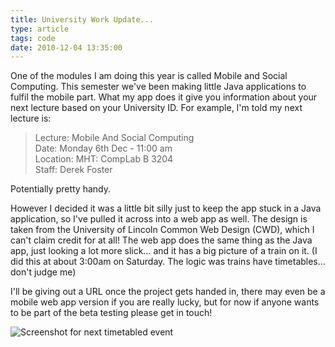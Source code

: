 ```yaml
---
title: University Work Update...
type: article
tags: code
date: 2010-12-04 13:35:00
---
```


One of the modules I am doing this year is called Mobile and Social Computing. This semester we've been making little Java applications to fulfil the mobile part. What my app does it give you information about your next lecture based on your University ID. For example, I'm told my next lecture is:

> Lecture: Mobile And Social Computing<br />Date: Monday 6th Dec - 11:00 am<br />Location: MHT: CompLab B 3204<br />Staff: Derek Foster

Potentially pretty handy.

However I decided it was a little bit silly just to keep the app stuck in a Java application, so I've pulled it across into a web app as well. The design is taken from the University of Lincoln Common Web Design (CWD), which I can't claim credit for at all! The web app does the same thing as the Java app, just looking a lot more slick… and it has a big picture of a train on it. (I did this at about 3:00am on Saturday. The logic was trains have timetables... don't judge me)

I'll be giving out a URL once the project gets handed in, there may even be a mobile web app version if you are really lucky, but for now if anyone wants to be part of the beta testing please get in touch!

![Screenshot for next timetabled event](/_assets/img/blog/2010/next-timetabled-event.jpg)
